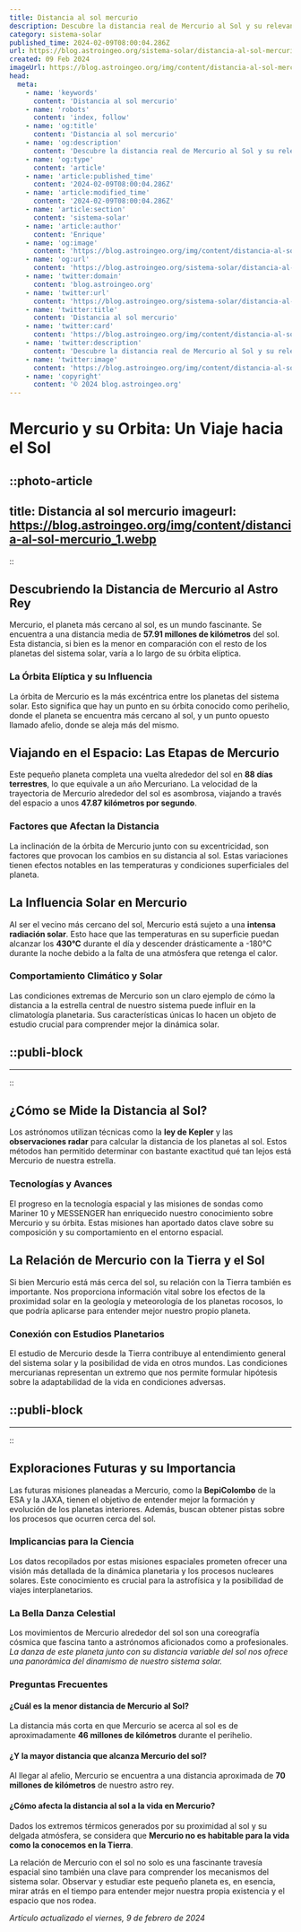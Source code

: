 ```yaml
---
title: Distancia al sol mercurio
description: Descubre la distancia real de Mercurio al Sol y su relevancia en el sistema solar. Información científica precisa para tu curiosidad astronómica.
category: sistema-solar
published_time: 2024-02-09T08:00:04.286Z
url: https://blog.astroingeo.org/sistema-solar/distancia-al-sol-mercurio
created: 09 Feb 2024
imageUrl: https://blog.astroingeo.org/img/content/distancia-al-sol-mercurio_1.webp
head:
  meta:
    - name: 'keywords'
      content: 'Distancia al sol mercurio'
    - name: 'robots'
      content: 'index, follow'
    - name: 'og:title'
      content: 'Distancia al sol mercurio'
    - name: 'og:description'
      content: 'Descubre la distancia real de Mercurio al Sol y su relevancia en el sistema solar. Información científica precisa para tu curiosidad astronómica.'
    - name: 'og:type'
      content: 'article'
    - name: 'article:published_time'
      content: '2024-02-09T08:00:04.286Z'
    - name: 'article:modified_time'
      content: '2024-02-09T08:00:04.286Z'
    - name: 'article:section'
      content: 'sistema-solar'
    - name: 'article:author'
      content: 'Enrique'
    - name: 'og:image'
      content: 'https://blog.astroingeo.org/img/content/distancia-al-sol-mercurio_1.webp'
    - name: 'og:url'
      content: 'https://blog.astroingeo.org/sistema-solar/distancia-al-sol-mercurio'
    - name: 'twitter:domain'
      content: 'blog.astroingeo.org'
    - name: 'twitter:url'
      content: 'https://blog.astroingeo.org/sistema-solar/distancia-al-sol-mercurio'
    - name: 'twitter:title'
      content: 'Distancia al sol mercurio'
    - name: 'twitter:card'
      content: 'https://blog.astroingeo.org/img/content/distancia-al-sol-mercurio_1.webp'
    - name: 'twitter:description'
      content: 'Descubre la distancia real de Mercurio al Sol y su relevancia en el sistema solar. Información científica precisa para tu curiosidad astronómica.'
    - name: 'twitter:image'
      content: 'https://blog.astroingeo.org/img/content/distancia-al-sol-mercurio_1.webp'
    - name: 'copyright'
      content: '© 2024 blog.astroingeo.org'
---
```

# Mercurio y su Orbita: Un Viaje hacia el Sol


::photo-article
---
title: Distancia al sol mercurio
imageurl: https://blog.astroingeo.org/img/content/distancia-al-sol-mercurio_1.webp
---
::


## Descubriendo la Distancia de Mercurio al Astro Rey
Mercurio, el planeta más cercano al sol, es un mundo fascinante. Se encuentra a una distancia media de **57.91 millones de kilómetros** del sol. Esta distancia, si bien es la menor en comparación con el resto de los planetas del sistema solar, varía a lo largo de su órbita elíptica.

### La Órbita Elíptica y su Influencia
La órbita de Mercurio es la más excéntrica entre los planetas del sistema solar. Esto significa que hay un punto en su órbita conocido como perihelio, donde el planeta se encuentra más cercano al sol, y un punto opuesto llamado afelio, donde se aleja más del mismo.

## Viajando en el Espacio: Las Etapas de Mercurio
Este pequeño planeta completa una vuelta alrededor del sol en **88 días terrestres**, lo que equivale a un año Mercuriano. La velocidad de la trayectoria de Mercurio alrededor del sol es asombrosa, viajando a través del espacio a unos **47.87 kilómetros por segundo**.

### Factores que Afectan la Distancia
La inclinación de la órbita de Mercurio junto con su excentricidad, son factores que provocan los cambios en su distancia al sol. Estas variaciones tienen efectos notables en las temperaturas y condiciones superficiales del planeta.

## La Influencia Solar en Mercurio
Al ser el vecino más cercano del sol, Mercurio está sujeto a una **intensa radiación solar**. Esto hace que las temperaturas en su superficie puedan alcanzar los **430°C** durante el día y descender drásticamente a -180°C durante la noche debido a la falta de una atmósfera que retenga el calor.

### Comportamiento Climático y Solar
Las condiciones extremas de Mercurio son un claro ejemplo de cómo la distancia a la estrella central de nuestro sistema puede influir en la climatología planetaria. Sus características únicas lo hacen un objeto de estudio crucial para comprender mejor la dinámica solar.


  ::publi-block
  ---
  ---
  ::
  
  
## ¿Cómo se Mide la Distancia al Sol?
Los astrónomos utilizan técnicas como la **ley de Kepler** y las **observaciones radar** para calcular la distancia de los planetas al sol. Estos métodos han permitido determinar con bastante exactitud qué tan lejos está Mercurio de nuestra estrella.

### Tecnologías y Avances
El progreso en la tecnología espacial y las misiones de sondas como Mariner 10 y MESSENGER han enriquecido nuestro conocimiento sobre Mercurio y su órbita. Estas misiones han aportado datos clave sobre su composición y su comportamiento en el entorno espacial.

## La Relación de Mercurio con la Tierra y el Sol
Si bien Mercurio está más cerca del sol, su relación con la Tierra también es importante. Nos proporciona información vital sobre los efectos de la proximidad solar en la geología y meteorología de los planetas rocosos, lo que podría aplicarse para entender mejor nuestro propio planeta.

### Conexión con Estudios Planetarios
El estudio de Mercurio desde la Tierra contribuye al entendimiento general del sistema solar y la posibilidad de vida en otros mundos. Las condiciones mercurianas representan un extremo que nos permite formular hipótesis sobre la adaptabilidad de la vida en condiciones adversas.


  ::publi-block
  ---
  ---
  ::
  
  
## Exploraciones Futuras y su Importancia
Las futuras misiones planeadas a Mercurio, como la **BepiColombo** de la ESA y la JAXA, tienen el objetivo de entender mejor la formación y evolución de los planetas interiores. Además, buscan obtener pistas sobre los procesos que ocurren cerca del sol.

### Implicancias para la Ciencia
Los datos recopilados por estas misiones espaciales prometen ofrecer una visión más detallada de la dinámica planetaria y los procesos nucleares solares. Este conocimiento es crucial para la astrofísica y la posibilidad de viajes interplanetarios.

### La Bella Danza Celestial
Los movimientos de Mercurio alrededor del sol son una coreografía cósmica que fascina tanto a astrónomos aficionados como a profesionales. *La danza de este planeta junto con su distancia variable del sol nos ofrece una panorámica del dinamismo de nuestro sistema solar.*

### Preguntas Frecuentes
#### ¿Cuál es la menor distancia de Mercurio al Sol?
La distancia más corta en que Mercurio se acerca al sol es de aproximadamente **46 millones de kilómetros** durante el perihelio.

#### ¿Y la mayor distancia que alcanza Mercurio del sol?
Al llegar al afelio, Mercurio se encuentra a una distancia aproximada de **70 millones de kilómetros** de nuestro astro rey.

#### ¿Cómo afecta la distancia al sol a la vida en Mercurio?
Dados los extremos térmicos generados por su proximidad al sol y su delgada atmósfera, se considera que **Mercurio no es habitable para la vida como la conocemos en la Tierra**.

La relación de Mercurio con el sol no solo es una fascinante travesía espacial sino también una clave para comprender los mecanismos del sistema solar. Observar y estudiar este pequeño planeta es, en esencia, mirar atrás en el tiempo para entender mejor nuestra propia existencia y el espacio que nos rodea.

_Artículo actualizado el viernes, 9 de febrero de 2024_